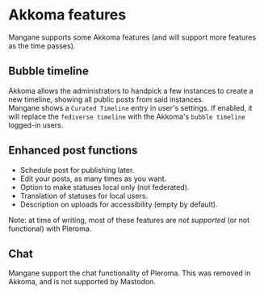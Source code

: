 # Akkoma features

Mangane supports some Akkoma features (and will support more features as the time passes).

## Bubble timeline

Akkoma allows the administrators to handpick a few instances to create a new timeline, showing all public posts from said instances.  
Mangane shows a `Curated Timeline` entry in user's settings. If enabled, it will replace the `fediverse timeline` with the Akkoma's `bubble timeline` logged-in users.

## Enhanced post functions

- Schedule post for publishing later.
- Edit your posts, as many times as you want.
- Option to make statuses local only (not federated).
- Translation of statuses for local users.
- Description on uploads for accessibility (empty by default).

Note: at time of writing, most of these features are _not supported_ (or not functional) with Pleroma.

## Chat

Mangane support the chat functionality of Pleroma. This was removed in Akkoma, and is not supported by Mastodon.
